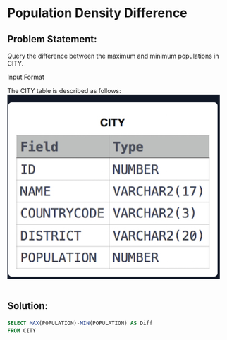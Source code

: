 # Population Density Difference

## Problem Statement:
Query the difference between the maximum and minimum populations in CITY.

Input Format

The CITY table is described as follows:<br>
![](./Images/City.PNG)<br><br>

## Solution:
```SQL
SELECT MAX(POPULATION)-MIN(POPULATION) AS Diff
FROM CITY